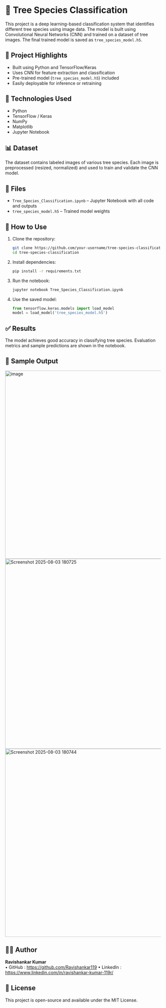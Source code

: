 # 🌳 Tree Species Classification

This project is a deep learning-based classification system that identifies different tree species using image data. The model is built using Convolutional Neural Networks (CNN) and trained on a dataset of tree images. The final trained model is saved as `tree_species_model.h5`.

## 📌 Project Highlights

- Built using Python and TensorFlow/Keras
- Uses CNN for feature extraction and classification
- Pre-trained model (`tree_species_model.h5`) included
- Easily deployable for inference or retraining

## 🧪 Technologies Used

- Python
- TensorFlow / Keras
- NumPy
- Matplotlib
- Jupyter Notebook

## 📊 Dataset

The dataset contains labeled images of various tree species. Each image is preprocessed (resized, normalized) and used to train and validate the CNN model.

## 📂 Files

- `Tree_Species_Classification.ipynb` – Jupyter Notebook with all code and outputs
- `tree_species_model.h5` – Trained model weights

## 🚀 How to Use

1. Clone the repository:
   ```bash
   git clone https://github.com/your-username/tree-species-classification.git
   cd tree-species-classification
   ```

2. Install dependencies:
   ```bash
   pip install -r requirements.txt
   ```

3. Run the notebook:
   ```bash
   jupyter notebook Tree_Species_Classification.ipynb
   ```

4. Use the saved model:
   ```python
   from tensorflow.keras.models import load_model
   model = load_model('tree_species_model.h5')
   ```

## ✅ Results

The model achieves good accuracy in classifying tree species. Evaluation metrics and sample predictions are shown in the notebook.

## 📸 Sample Output
<img width="984" height="606" alt="image" src="https://github.com/user-attachments/assets/2c4e92ef-528a-4272-a682-bc7d5aefd4d4" />
<img width="983" height="612" alt="Screenshot 2025-08-03 180725" src="https://github.com/user-attachments/assets/c918a2cf-c12f-4a3c-b9ea-449f0a9b3306" />
<img width="984" height="606" alt="Screenshot 2025-08-03 180744" src="https://github.com/user-attachments/assets/6b563053-e74f-423f-ae5c-6a426edab5a6" />



## 👨‍💻 Author

**Ravishankar Kumar**  
• GitHub : https://github.com/Ravishankar119
• LinkedIn : https://www.linkedin.com/in/ravishankar-kumar-119r/

## 📃 License

This project is open-source and available under the MIT License.
